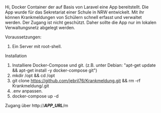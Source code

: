 Hi, 
Docker Container der auf Basis von Laravel eine App bereitstellt.
Die App wurde für das Sekretariat einer Schule in NRW entwickelt.
Mit ihr können Krankmeldungen von Schülern schnell erfasst und verwaltet werden.
Der Zugang ist nicht geschützt. Daher sollte die App nur im lokalen Verwaltungsnetz abgelegt werden.

Voraussetzungen:
1. Ein Server mit root-shell.

Installation
1. Installiere Docker-Compose und git. (z.B. unter Debian: "apt-get update && apt-get install -y docker-compose git")
1. mkdir /opt && cd /opt
1. git clone https://github.com/jebril76/Krankmeldung.git && rm -rf Krankmeldung/.git
2. .env anpassen.
3. docker-compose up -d

Zugang über http://***APP_URL***/m

